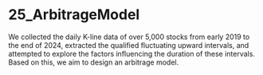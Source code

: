 # 25_ArbitrageModel
We collected the daily K-line data of over 5,000 stocks from early 2019 to  the end of 2024, extracted the qualified fluctuating upward intervals, and attempted to explore the factors  influencing the duration of these intervals. Based on this, we aim to design an arbitrage model.
